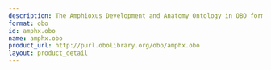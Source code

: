 ```yaml
---
description: The Amphioxus Development and Anatomy Ontology in OBO format
format: obo
id: amphx.obo
name: amphx.obo
product_url: http://purl.obolibrary.org/obo/amphx.obo
layout: product_detail
---
```

